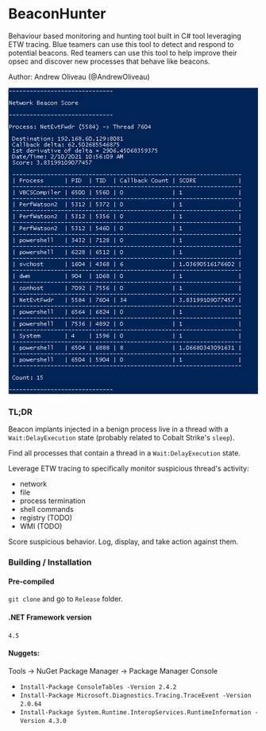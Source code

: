 # BeaconHunter

Behaviour based monitoring and hunting tool built in C# tool leveraging ETW tracing. Blue teamers can use this tool to detect and respond to potential beacons. Red teamers can use this tool to help improve their opsec and discover new processes that behave like beacons.

Author: Andrew Oliveau (@AndrewOliveau)

![alt text](https://github.com/3lp4tr0n/BeaconHunter/blob/main/screenshots/beacon_network_score.PNG)

### TL;DR
Beacon implants injected in a benign process live in a thread with a `Wait:DelayExecution` state (probably related to Cobalt Strike's `sleep`).

Find all processes that contain a thread in a `Wait:DelayExecution` state. 

Leverage ETW tracing to specifically monitor suspicious thread's activity: 
  - network
  - file
  - process termination
  - shell commands
  - registry (TODO)
  - WMI (TODO)

Score suspicious behavior. Log, display, and take action against them.
  
### Building / Installation

#### Pre-compiled 

`git clone` and go to `Release` folder.

#### .NET Framework version 

`4.5`

#### Nuggets:

Tools -> NuGet Package Manager -> Package Manager Console

* `Install-Package ConsoleTables -Version 2.4.2`
* `Install-Package Microsoft.Diagnostics.Tracing.TraceEvent -Version 2.0.64`
* `Install-Package System.Runtime.InteropServices.RuntimeInformation -Version 4.3.0`

